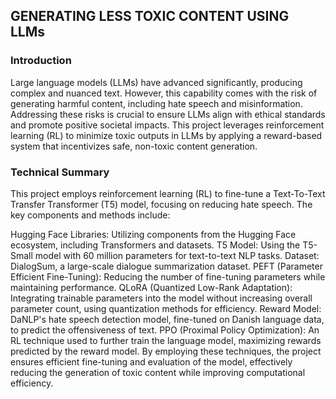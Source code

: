## GENERATING LESS TOXIC CONTENT USING LLMs
### Introduction
Large language models (LLMs) have advanced significantly, producing complex and nuanced text. However, this capability comes with the risk of generating harmful content, including hate speech and misinformation. Addressing these risks is crucial to ensure LLMs align with ethical standards and promote positive societal impacts. This project leverages reinforcement learning (RL) to minimize toxic outputs in LLMs by applying a reward-based system that incentivizes safe, non-toxic content generation.

### Technical Summary
This project employs reinforcement learning (RL) to fine-tune a Text-To-Text Transfer Transformer (T5) model, focusing on reducing hate speech. The key components and methods include:

Hugging Face Libraries: Utilizing components from the Hugging Face ecosystem, including Transformers and datasets.
T5 Model: Using the T5-Small model with 60 million parameters for text-to-text NLP tasks.
Dataset: DialogSum, a large-scale dialogue summarization dataset.
PEFT (Parameter Efficient Fine-Tuning): Reducing the number of fine-tuning parameters while maintaining performance.
QLoRA (Quantized Low-Rank Adaptation): Integrating trainable parameters into the model without increasing overall parameter count, using quantization methods for efficiency.
Reward Model: DaNLP's hate speech detection model, fine-tuned on Danish language data, to predict the offensiveness of text.
PPO (Proximal Policy Optimization): An RL technique used to further train the language model, maximizing rewards predicted by the reward model.
By employing these techniques, the project ensures efficient fine-tuning and evaluation of the model, effectively reducing the generation of toxic content while improving computational efficiency.
